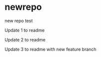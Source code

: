 # newrepo
new repo test

Update 1 to readme

Update 2 to readme

Update 3 to readme with new feature branch
